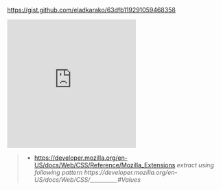 <a href="https://gist.github.com/eladkarako/63dfb119291059468358">https://gist.github.com/eladkarako/63dfb119291059468358</a>

<iframe type="text/html" charset="UTF-8" loading="eager" lazyload="off" importance="high" 
  src="https://icompile.eladkarako.com/_resources/embed_gist.html?gistuser=eladkarako&gistid=63dfb119291059468358&origin=https%3A%2F%2Ficompile.eladkarako.com" 
  referrerpolicy="no-referrer" sandbox="allow-same-origin allow-scripts allow-top-navigation" 
  seamless="false" frameborder="0" marginheight="0" marginwidth="0" scrolling="auto" 
  style="height:300px;"
></iframe>

<blockquote>
<ul>
<li><a href="https://developer.mozilla.org/en-US/docs/Web/CSS/Reference/Mozilla_Extensions">https://developer.mozilla.org/en-US/docs/Web/CSS/Reference/Mozilla_Extensions</a>
<em>extract using following pattern https://developer.mozilla.org/en-US/docs/Web/CSS/__________#Values</em>
</li>
</ul>
</blockquote>

